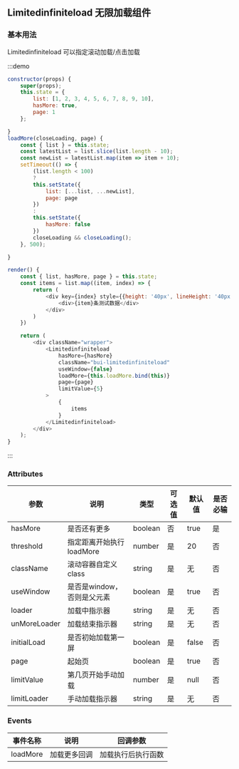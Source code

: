 ## Limitedinfiniteload 无限加载组件
### 基本用法

Limitedinfiniteload 可以指定滚动加载/点击加载

:::demo

```js
constructor(props) {
	super(props);
	this.state = {
		list: [1, 2, 3, 4, 5, 6, 7, 8, 9, 10],
		hasMore: true,
		page: 1
	};

}
loadMore(closeLoading, page) {
	const { list } = this.state;
	const latestList = list.slice(list.length - 10);
	const newList = latestList.map(item => item + 10);
	setTimeout(() => {
		(list.length < 100)
		?
		this.setState({
			list: [...list, ...newList],
			page: page
		})
		:
		this.setState({
			hasMore: false
		})
		closeLoading && closeLoading();
	}, 500);

}

render() {
	const { list, hasMore, page } = this.state;
	const items = list.map((item, index) => {
		return (
		    <div key={index} style={{height: '40px', lineHeight: '40px', backgroundColor: '#e1e1e1', marginBottom: '10px', textAlign: 'center'}}>
		        <div>{item}条测试数据</div>
		    </div>
		)
	})

	return (
	    <div className="wrapper">
	        <Limitedinfiniteload
	            hasMore={hasMore}
				className="bui-limitedinfiniteload"
				useWindow={false}
			    loadMore={this.loadMore.bind(this)}
			    page={page}
			    limitValue={5}
			>
				{
					items
				}
			</Limitedinfiniteload>
	    </div>
	);
}
```
:::

### Attributes
| 参数        | 说明          | 类型      | 可选值       | 默认值  |  是否必输  |
|------------ |-------------- |---------- |----------- |-------- | -------- |
| hasMore  | 是否还有更多  |   boolean     | 否   | true | 是 |
| threshold   | 指定距离开始执行loadMore|   number      | 是   | 20   | 否 |
| className   | 滚动容器自定义class     |   string      | 是   | 无   | 否 |
| useWindow   | 是否是window，否则是父元素|   boolean     | 是   | true | 否 |
| loader      | 加载中指示器            |   string      | 是   | 无   | 否 |
| unMoreLoader| 加载结束指示器          |   string      | 是   | 无   | 否 |
| initialLoad | 是否初始加载第一屏      |   boolean     | 是   | false| 否 |
| page        | 起始页                  |   boolean     | 是   | true | 否 |
| limitValue  | 第几页开始手动加载      |   number      | 是   | null | 否 |
| limitLoader | 手动加载指示器          |   string      | 是   | 无   | 否 |

### Events
| 事件名称   | 说明    | 回调参数      |
|---------- |-------- |---------- |
| loadMore |加载更多回调|加载执行后执行函数|
